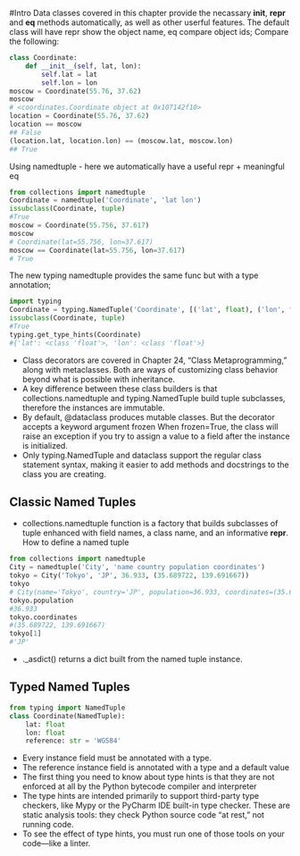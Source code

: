 #Intro
Data classes covered in this chapter provide the necassary __init__, __repr__ and __eq__ methods automatically,
as well as other userful features. The default class will have repr show the object name, eq compare object ids; 
Compare the following:

```python
class Coordinate:
    def __init__(self, lat, lon):
        self.lat = lat
        self.lon = lon
moscow = Coordinate(55.76, 37.62)
moscow
# <coordinates.Coordinate object at 0x107142f10>
location = Coordinate(55.76, 37.62)
location == moscow
## False
(location.lat, location.lon) == (moscow.lat, moscow.lon)
## True
```
Using namedtuple - here we automatically have a useful repr + meaningful eq

```python
from collections import namedtuple
Coordinate = namedtuple('Coordinate', 'lat lon')
issubclass(Coordinate, tuple)
#True
moscow = Coordinate(55.756, 37.617)
moscow
# Coordinate(lat=55.756, lon=37.617)
moscow == Coordinate(lat=55.756, lon=37.617)
# True
```
The new typing namedtuple provides the same func but with a type annotation;
```python
import typing
Coordinate = typing.NamedTuple('Coordinate', [('lat', float), ('lon', float)])
issubclass(Coordinate, tuple)
#True
typing.get_type_hints(Coordinate)
#{'lat': <class 'float'>, 'lon': <class 'float'>}
```

- Class decorators are covered in Chapter 24, “Class Metaprogramming,” along with metaclasses. Both are ways
of customizing class behavior beyond what is possible with inheritance.
- A key difference between these class builders is that collections.namedtuple and
typing.NamedTuple build tuple subclasses, therefore the instances are immutable. 
- By default, @dataclass produces mutable classes. But the decorator accepts a keyword argument frozen When frozen=True, the class will
raise an exception if you try to assign a value to a field after the instance is initialized.
- Only typing.NamedTuple and dataclass support the regular class statement syntax,
making it easier to add methods and docstrings to the class you are creating.

## Classic Named Tuples
- collections.namedtuple function is a factory that builds subclasses of tuple
enhanced with field names, a class name, and an informative __repr__.
How to define a named tuple
```python
from collections import namedtuple
City = namedtuple('City', 'name country population coordinates')
tokyo = City('Tokyo', 'JP', 36.933, (35.689722, 139.691667))
tokyo
# City(name='Tokyo', country='JP', population=36.933, coordinates=(35.689722,139.691667))
tokyo.population
#36.933
tokyo.coordinates
#(35.689722, 139.691667)
tokyo[1]
#'JP'
```
 - ._asdict() returns a dict built from the named tuple instance.

## Typed Named Tuples
```python
from typing import NamedTuple
class Coordinate(NamedTuple):
    lat: float
    lon: float
    reference: str = 'WGS84'
```
 - Every instance field must be annotated with a type.
 - The reference instance field is annotated with a type and a default value
 - The first thing you need to know about type hints is that they are not enforced at all
by the Python bytecode compiler and interpreter
 - The type hints are intended primarily to support third-party type checkers, like Mypy
or the PyCharm IDE built-in type checker. These are static analysis tools: they check
Python source code “at rest,” not running code.
 - To see the effect of type hints, you must run one of those tools on your code—like a
linter.